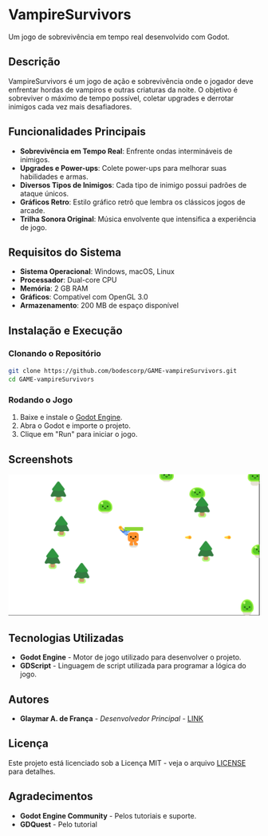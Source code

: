 # VampireSurvivors

Um jogo de sobrevivência em tempo real desenvolvido com Godot.

## Descrição

VampireSurvivors é um jogo de ação e sobrevivência onde o jogador deve enfrentar hordas de vampiros e outras criaturas da noite. O objetivo é sobreviver o máximo de tempo possível, coletar upgrades e derrotar inimigos cada vez mais desafiadores.

## Funcionalidades Principais

- **Sobrevivência em Tempo Real**: Enfrente ondas intermináveis de inimigos.
- **Upgrades e Power-ups**: Colete power-ups para melhorar suas habilidades e armas.
- **Diversos Tipos de Inimigos**: Cada tipo de inimigo possui padrões de ataque únicos.
- **Gráficos Retro**: Estilo gráfico retrô que lembra os clássicos jogos de arcade.
- **Trilha Sonora Original**: Música envolvente que intensifica a experiência de jogo.

## Requisitos do Sistema

- **Sistema Operacional**: Windows, macOS, Linux
- **Processador**: Dual-core CPU
- **Memória**: 2 GB RAM
- **Gráficos**: Compatível com OpenGL 3.0
- **Armazenamento**: 200 MB de espaço disponível

## Instalação e Execução

### Clonando o Repositório

```bash
git clone https://github.com/bodescorp/GAME-vampireSurvivors.git
cd GAME-vampireSurvivors
```

### Rodando o Jogo

1. Baixe e instale o [Godot Engine](https://godotengine.org/download).
2. Abra o Godot e importe o projeto.
3. Clique em "Run" para iniciar o jogo.

## Screenshots

![Screenshot 1](assets/Screenshot.png)

## Tecnologias Utilizadas

- **Godot Engine** - Motor de jogo utilizado para desenvolver o projeto.
- **GDScript** - Linguagem de script utilizada para programar a lógica do jogo.

## Autores

- **Glaymar A. de França** - *Desenvolvedor Principal* - [LINK](https://github.com/bodescorp)

## Licença

Este projeto está licenciado sob a Licença MIT - veja o arquivo [LICENSE](LICENSE) para detalhes.

## Agradecimentos

- **Godot Engine Community** - Pelos tutoriais e suporte.
- **GDQuest** - Pelo tutorial